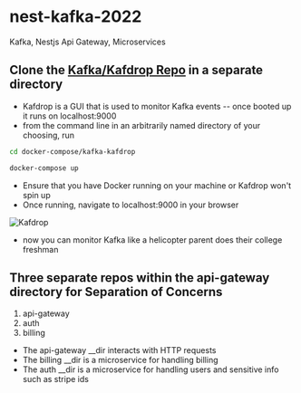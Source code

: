 # nest-kafka-2022
Kafka, Nestjs Api Gateway, Microservices

## Clone the [Kafka/Kafdrop Repo](https://github.com/obsidiandynamics/kafdrop) in a separate directory
- Kafdrop is a GUI that is used to monitor Kafka events -- once booted up it runs on localhost:9000
- from the command line in an arbitrarily named directory of your choosing, run
```bash
cd docker-compose/kafka-kafdrop

docker-compose up
```
- Ensure that you have Docker running on your machine or Kafdrop won't spin up
- Once running, navigate to localhost:9000 in your browser

![Kafdrop](https://dev-to-uploads.s3.amazonaws.com/uploads/articles/s9r5a6z77pyiw3ypr7kv.png)

- now you can monitor Kafka like a helicopter parent does their college freshman

## Three separate repos within the api-gateway directory for Separation of Concerns
1. api-gateway
2. auth
3. billing
- The api-gateway __dir interacts with HTTP requests
- The billing __dir is a microservice for handling billing
- The auth __dir is a microservice for handling users and sensitive info such as stripe ids